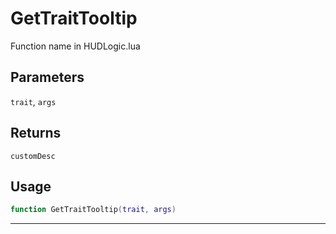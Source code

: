 # GetTraitTooltip
Function name in HUDLogic.lua
## Parameters
`trait`, `args`
## Returns
`customDesc`
## Usage
```lua
function GetTraitTooltip(trait, args)
```
---
